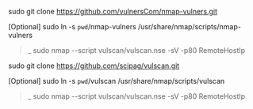 
sudo git clone https://github.com/vulnersCom/nmap-vulners.git 

[Optional] sudo ln -s `pwd`/nmap-vulners /usr/share/nmap/scripts/nmap-vulners

>_ sudo nmap --script vulscan/vulscan.nse -sV -p80 RemoteHostIp


sudo git clone https://github.com/scipag/vulscan.git

[Optional] sudo ln -s `pwd`/vulscan /usr/share/nmap/scripts/vulscan

>_ sudo nmap --script vulscan/vulscan.nse -sV -p80 RemoteHostIp

